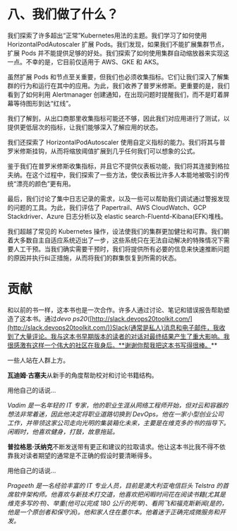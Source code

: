 # 八、我们做了什么？

我们探索了许多超出“正常”Kubernetes用法的主题。我们学习了如何使用 HorizontalPodAutoscaler 扩展 Pods。我们发现，如果我们不能扩展集群节点，扩展 Pods 并不能提供足够的好处。我们探索了如何使用集群自动缩放器来实现这一点。不幸的是，它目前仅适用于 AWS、GKE 和 AKS。

虽然扩展 Pods 和节点至关重要，但我们也必须收集指标。它们让我们深入了解集群的行为和运行在其中的应用。为此，我们收养了普罗米修斯。更重要的是，我们看到了如何利用 Alertmanager 创建通知，在出现问题时提醒我们，而不是盯着屏幕等待图形到达“红线”。

我们了解到，从出口商那里收集指标可能还不够，因此我们对应用进行了测试，以提供更低层次的指标，让我们能够深入了解应用的状态。

我们还探索了 HorizontalPodAutoscaler 使用自定义指标的能力。我们将其与普罗米修斯挂钩，从而将缩放阈值扩展到几乎任何我们可以想象的公式。

鉴于我们在普罗米修斯收集指标，并且它不提供仪表板功能，我们将其连接到格拉夫纳。在这个过程中，我们探索了一些方法，使仪表板比许多人本能地被吸引的传统“漂亮的颜色”更有用。

最后，我们讨论了集中日志记录的需求，以及一些可以帮助我们调试通过警报发现的问题的工具。为此，我们评估了 Papertrail、AWS CloudWatch、GCP Stackdriver、Azure 日志分析以及 elastic search-Fluentd-Kibana(EFK)堆栈。

我们超越了常见的 Kubernetes 操作，设法使我们的集群更加健壮和可靠。我们朝着大多数自主自适应系统迈出了一步，这些系统只在无法自动解决的特殊情况下需要人工干预。当我们确实需要干预时，我们将提供所有必要的信息来快速推断问题的原因并执行纠正措施，从而将我们的群集恢复到所需的状态。

# 贡献

和以前的书一样，这本书也是一次合作。许多人通过讨论、笔记和错误报告帮助塑造了这本书。通过*devo ps20*([http://slack.devops20toolkit.com/](http://slack.devops20toolkit.com/))Slack(通常是私人)消息和电子邮件，我收到了大量评论。我与这本书早期版本的读者的对话对最终结果产生了重大影响。我很感激有这样一个伟大的社区在我身后。**谢谢你帮我把这本书写得很棒。**

一些人站在人群上方。

**瓦迪姆·古塞夫**从新手的角度帮助校对和讨论书籍结构。

用他自己的话说...

*Vadim 是一名年轻的 IT 专家，他的职业生涯从网络工程师开始，但对云和容器的想法非常着迷，因此他决定将职业道路切换到 DevOps。他在一家小型创业公司工作，并带领这家公司走向光明的集装箱化未来，主要是在维克多的书的指导下。闲暇时，他喜欢健身，打鼓，故意拖延。*

**普拉格思·沃纳克**不断发送带有更正和建议的拉取请求。他让这本书比我不得不依靠我对读者期望的通常是不正确的假设时要清晰得多。

用他自己的话说...

*Prageeth 是一名经验丰富的 IT 专业人员，目前是澳大利亚电信巨头 Telstra 的首席软件架构师。他喜欢与新技术打交道，他喜欢把闲暇时间花在阅读书籍(尤其是维克多写的书)、举重(他可以完成 180 公斤的死举)、看网飞和福克斯新闻(是的，他是一个原创者和保守派)。他和家人住在墨尔本。他着迷于正确完成微服务和开发。*